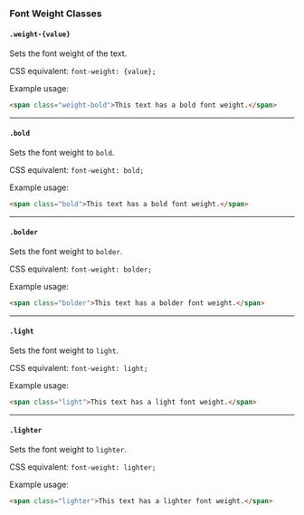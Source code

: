 ### Font Weight Classes

#### `.weight-{value}`

Sets the font weight of the text.

CSS equivalent: `font-weight: {value};`

Example usage:
```html
<span class="weight-bold">This text has a bold font weight.</span>
```

---

#### `.bold`

Sets the font weight to `bold`.

CSS equivalent: `font-weight: bold;`

Example usage:
```html
<span class="bold">This text has a bold font weight.</span>
```

---

#### `.bolder`

Sets the font weight to `bolder`.

CSS equivalent: `font-weight: bolder;`

Example usage:
```html
<span class="bolder">This text has a bolder font weight.</span>
```

---

#### `.light`

Sets the font weight to `light`.

CSS equivalent: `font-weight: light;`

Example usage:
```html
<span class="light">This text has a light font weight.</span>
```

---

#### `.lighter`

Sets the font weight to `lighter`.

CSS equivalent: `font-weight: lighter;`

Example usage:
```html
<span class="lighter">This text has a lighter font weight.</span>
```

